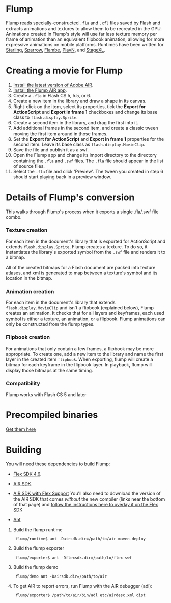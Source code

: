 # Flump

Flump reads specially-constructed `.fla` and `.xfl` files saved by Flash and extracts animations and
textures to allow them to be recreated in the GPU. Animations created in Flump's style will use far
less texture memory per frame of animation than an equivalent flipbook animation, allowing for more
expressive animations on mobile platforms. Runtimes have been written for [Starling], [Sparrow],
[Flambe], [PlayN], and [StageXL].

[Starling]: https://github.com/threerings/flump/tree/master/runtime
[Sparrow]: https://github.com/threerings/betwixt
[Flambe]: https://github.com/aduros/flambe
[PlayN]: https://github.com/threerings/tripleplay
[StageXL]: http://www.stagexl.org/index.html

# Creating a movie for Flump

1. [Install the latest version of Adobe AIR](http://get.adobe.com/air/).
1. [Install the Flump AIR app](https://github.com/threerings/flump/releases/latest).
2. Create a `.fla` in Flash CS 5, 5.5, or 6.
3. Create a new item in the library and draw a shape in its canvas.
4. Right-click on the item, select its properties, tick the **Export for ActionScript** and
   **Export in frame 1** checkboxes and change its base class to `flash.display.Sprite`.
5. Create a second item in the library, and drag the first into it.
6. Add additional frames in the second item, and create a classic tween moving the first item around
   in those frames.
6. Set the **Export for ActionScript** and **Export in frame 1** properties for the second item. Leave its base class as `flash.display.MovieClip`.
7. Save the file and publish it as a swf.
8. Open the Flump app and change its import directory to the directory containing the `.fla` and
   `.swf` files. The `.fla` file should appear in the list of source files.
9. Select the `.fla` file and click 'Preview'. The tween you created in step 6 should start playing
   back in a preview window.

# Details of Flump's conversion

This walks through Flump's process when it exports a single .fla/.swf file combo.

### Texture creation

For each item in the document's library that is exported for ActionScript and extends
`flash.display.Sprite`, Flump creates a texture. To do so, it instantiates the library's exported
symbol from the `.swf` file and renders it to a bitmap.

All of the created bitmaps for a Flash document are packed into texture atlases, and xml is
generated to map between a texture's symbol and its location in the bitmap.

### Animation creation

For each item in the document's library that extends `flash.display.MovieClip` and isn't a flipbook
(explained below), Flump creates an animation. It checks that for all layers and keyframes, each
used symbol is either a texture, an animation, or a flipbook. Flump animations can only be
constructed from the flump types.

### Flipbook creation

For animations that only contain a few frames, a flipbook may be more appropriate. To create one,
add a new item to the library and name the first layer in the created item `flipbook`. When
exporting, flump will create a bitmap for each keyframe in the flipbook layer. In playback, flump
will display those bitmaps at the same timing.

### Compatibility

Flump works with Flash CS 5 and later

# Precompiled binaries

[Get them here](https://github.com/threerings/flump/releases/latest)

# Building

You will need these dependencies to build Flump:

* [Flex SDK 4.6](http://www.adobe.com/devnet/flex/flex-sdk-download.html).

* [AIR SDK](https://www.adobe.com/devnet/air/air-sdk-download.html). 

* [AIR SDK with Flex Support](https://www.adobe.com/devnet/air/air-sdk-download.html) You'll also need to download the version of the AIR SDK that comes *without* the new compiler (links near the bottom of that page) and [follow the instructions here to overlay it on the Flex SDK](http://helpx.adobe.com/x-productkb/multi/how-overlay-air-sdk-flex-sdk.html)

* [Ant](http://ant.apache.org/)

1. Build the flump runtime

        flump/runtime$ ant -Dairsdk.dir=/path/to/air maven-deploy

2. Build the flump exporter

        flump/exporter$ ant -Dflexsdk.dir=/path/to/flex swf
        
3. Build the flump demo

        flump/demo ant -Dairsdk.dir=/path/to/air

4. To get AIR to report errors, run Flump with the AIR debugger (adl):

        flump/exporter$ /path/to/air/bin/adl etc/airdesc.xml dist
